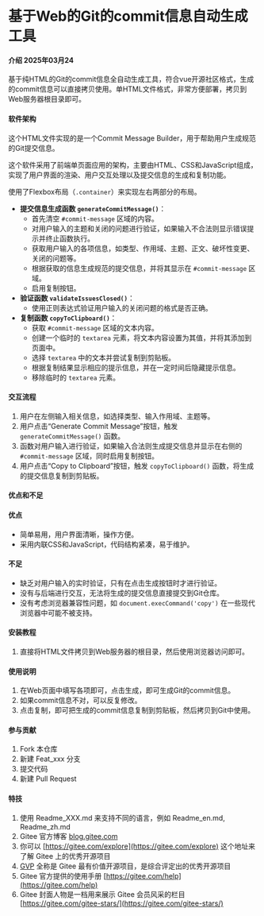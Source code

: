 # 基于Web的Git的commit信息自动生成工具

#### 介绍 2025年03月24
基于纯HTML的Git的commit信息全自动生成工具，符合vue开源社区格式，生成的commit信息可以直接拷贝使用。单HTML文件格式，非常方便部署，拷贝到Web服务器根目录即可。

#### 软件架构
这个HTML文件实现的是一个Commit Message Builder，用于帮助用户生成规范的Git提交信息。

这个软件采用了前端单页面应用的架构，主要由HTML、CSS和JavaScript组成，实现了用户界面的渲染、用户交互处理以及提交信息的生成和复制功能。

使用了Flexbox布局（`.container`）来实现左右两部分的布局。

- **提交信息生成函数 `generateCommitMessage()`**：
    - 首先清空 `#commit-message` 区域的内容。
    - 对用户输入的主题和关闭的问题进行验证，如果输入不合法则显示错误提示并终止函数执行。
    - 获取用户输入的各项信息，如类型、作用域、主题、正文、破坏性变更、关闭的问题等。
    - 根据获取的信息生成规范的提交信息，并将其显示在 `#commit-message` 区域。
    - 启用复制按钮。
- **验证函数 `validateIssuesClosed()`**：
    - 使用正则表达式验证用户输入的关闭问题的格式是否正确。
- **复制函数 `copyToClipboard()`**：
    - 获取 `#commit-message` 区域的文本内容。
    - 创建一个临时的 `textarea` 元素，将文本内容设置为其值，并将其添加到页面中。
    - 选择 `textarea` 中的文本并尝试复制到剪贴板。
    - 根据复制结果显示相应的提示信息，并在一定时间后隐藏提示信息。
    - 移除临时的 `textarea` 元素。

#### 交互流程
1. 用户在左侧输入相关信息，如选择类型、输入作用域、主题等。
2. 用户点击“Generate Commit Message”按钮，触发 `generateCommitMessage()` 函数。
3. 函数对用户输入进行验证，如果输入合法则生成提交信息并显示在右侧的 `#commit-message` 区域，同时启用复制按钮。
4. 用户点击“Copy to Clipboard”按钮，触发 `copyToClipboard()` 函数，将生成的提交信息复制到剪贴板。

#### 优点和不足

#### 优点
- 简单易用，用户界面清晰，操作方便。
- 采用内联CSS和JavaScript，代码结构紧凑，易于维护。

#### 不足
- 缺乏对用户输入的实时验证，只有在点击生成按钮时才进行验证。
- 没有与后端进行交互，无法将生成的提交信息直接提交到Git仓库。
- 没有考虑浏览器兼容性问题，如 `document.execCommand('copy')` 在一些现代浏览器中可能不被支持。


#### 安装教程

1.  直接将HTML文件拷贝到Web服务器的根目录，然后使用浏览器访问即可。

#### 使用说明

1.  在Web页面中填写各项即可，点击生成，即可生成Git的commit信息。
2.  如果commit信息不对，可以反复修改。
3.  点击复制，即可把生成的commit信息复制到剪贴板，然后拷贝到Git中使用。

#### 参与贡献

1.  Fork 本仓库
2.  新建 Feat_xxx 分支
3.  提交代码
4.  新建 Pull Request


#### 特技

1.  使用 Readme\_XXX.md 来支持不同的语言，例如 Readme\_en.md, Readme\_zh.md
2.  Gitee 官方博客 [blog.gitee.com](https://blog.gitee.com)
3.  你可以 [https://gitee.com/explore](https://gitee.com/explore) 这个地址来了解 Gitee 上的优秀开源项目
4.  [GVP](https://gitee.com/gvp) 全称是 Gitee 最有价值开源项目，是综合评定出的优秀开源项目
5.  Gitee 官方提供的使用手册 [https://gitee.com/help](https://gitee.com/help)
6.  Gitee 封面人物是一档用来展示 Gitee 会员风采的栏目 [https://gitee.com/gitee-stars/](https://gitee.com/gitee-stars/)
